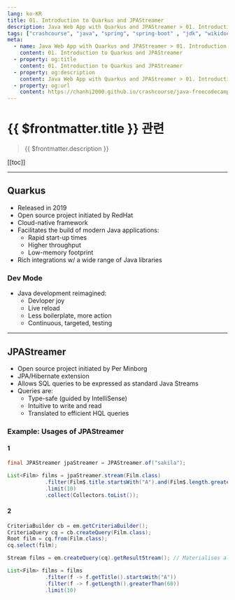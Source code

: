 ```yaml
---
lang: ko-KR
title: 01. Introduction to Quarkus and JPAStreamer
description: Java Web App with Quarkus and JPAStreamer > 01. Introduction to Quarkus and JPAStreamer
tags: ["crashcourse", "java", "spring", "spring-boot" , "jdk", "wikidocs"]
meta:
  - name: Java Web App with Quarkus and JPAStreamer > 01. Introduction to Quarkus and JPAStreamer
    content: 01. Introduction to Quarkus and JPAStreamer
  - property: og:title
    content: 01. Introduction to Quarkus and JPAStreamer
  - property: og:description
    content: Java Web App with Quarkus and JPAStreamer > 01. Introduction to Quarkus and JPAStreamer
  - property: og:url
    content: https://chanhi2000.github.io/crashcourse/java-freecodecamp-quarkus-jpastreamer/01.html
---
```


# {{ $frontmatter.title }} 관련

> {{ $frontmatter.description }}

[[toc]]

---

## Quarkus

- Released in 2019
- Open source project initiated by RedHat
- Cloud-native framework
- Facilitates the build of modern Java applications:
  - Rapid start-up times
  - Higher throughput
  - Low-memory footprint
- Rich integrations w/ a wide range of Java libraries

### Dev Mode

- Java development reimagined:
  - Devloper joy
  - Live reload
  - Less boilerplate, more action
  - Continuous, targeted, testing

---

## JPAStreamer

- Open source project initiated by Per Minborg
- JPA/Hibernate extension
- Allows SQL queries to be expressed as standard Java Streams
- Queries are:
  - Type-safe (guided by IntelliSense)
  - Intuitive to write and read
  - Translated to efficient HQL queries

### Example: Usages of JPAStreamer

#### 1

```java
final JPAStreamer jpaStreamer = JPAStreamer.of("sakila");

List<Film> films = jpaStreamer.stream(Film.class)
            .filter(Film$.title.startsWith("A").and(Film$.length.greaterThan(60)))
            .limit(10)
            .collect(Collectors.toList());
```

#### 2

```java
CriteriaBuilder cb = em.getCriteriaBuilder();
CriteriaQuery cq = cb.createQuery(Film.class);
Root film = cq.from(Film.class);
cq.select(film);

Stream films = em.createQuery(cq).getResultStream(); // Materialises all films

List<Film> films = films
            .filter(f -> f.getTitle().startsWith("A"))
            .filter(f -> f.getLength().greaterThan(60))
            .limit(10)
```